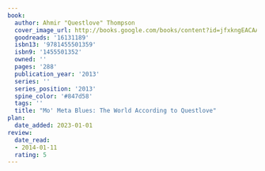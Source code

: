 ```yaml
---
book:
  author: Ahmir "Questlove" Thompson
  cover_image_url: http://books.google.com/books/content?id=jfxkngEACAAJ&printsec=frontcover&img=1&zoom=1&source=gbs_api
  goodreads: '16131189'
  isbn13: '9781455501359'
  isbn9: '1455501352'
  owned: ''
  pages: '288'
  publication_year: '2013'
  series: ''
  series_position: '2013'
  spine_color: '#847d58'
  tags: ''
  title: "Mo' Meta Blues: The World According to Questlove"
plan:
  date_added: 2023-01-01
review:
  date_read:
  - 2014-01-11
  rating: 5
---
```


